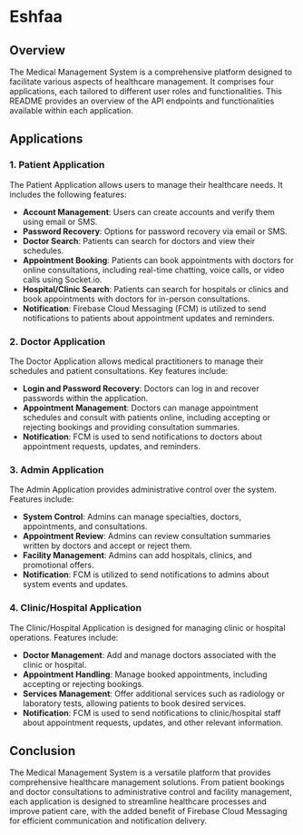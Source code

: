 # Eshfaa

## Overview
The Medical Management System is a comprehensive platform designed to facilitate various aspects of healthcare management. It comprises four applications, each tailored to different user roles and functionalities. This README provides an overview of the API endpoints and functionalities available within each application.

## Applications

### 1. Patient Application
The Patient Application allows users to manage their healthcare needs. It includes the following features:
- **Account Management**: Users can create accounts and verify them using email or SMS.
- **Password Recovery**: Options for password recovery via email or SMS.
- **Doctor Search**: Patients can search for doctors and view their schedules.
- **Appointment Booking**: Patients can book appointments with doctors for online consultations, including real-time chatting, voice calls, or video calls using Socket.io.
- **Hospital/Clinic Search**: Patients can search for hospitals or clinics and book appointments with doctors for in-person consultations.
- **Notification**: Firebase Cloud Messaging (FCM) is utilized to send notifications to patients about appointment updates and reminders.

### 2. Doctor Application
The Doctor Application allows medical practitioners to manage their schedules and patient consultations. Key features include:
- **Login and Password Recovery**: Doctors can log in and recover passwords within the application.
- **Appointment Management**: Doctors can manage appointment schedules and consult with patients online, including accepting or rejecting bookings and providing consultation summaries.
- **Notification**: FCM is used to send notifications to doctors about appointment requests, updates, and reminders.

### 3. Admin Application
The Admin Application provides administrative control over the system. Features include:
- **System Control**: Admins can manage specialties, doctors, appointments, and consultations.
- **Appointment Review**: Admins can review consultation summaries written by doctors and accept or reject them.
- **Facility Management**: Admins can add hospitals, clinics, and promotional offers.
- **Notification**: FCM is utilized to send notifications to admins about system events and updates.

### 4. Clinic/Hospital Application
The Clinic/Hospital Application is designed for managing clinic or hospital operations. Features include:
- **Doctor Management**: Add and manage doctors associated with the clinic or hospital.
- **Appointment Handling**: Manage booked appointments, including accepting or rejecting bookings.
- **Services Management**: Offer additional services such as radiology or laboratory tests, allowing patients to book desired services.
- **Notification**: FCM is used to send notifications to clinic/hospital staff about appointment requests, updates, and other relevant information.

## Conclusion
The Medical Management System is a versatile platform that provides comprehensive healthcare management solutions. From patient bookings and doctor consultations to administrative control and facility management, each application is designed to streamline healthcare processes and improve patient care, with the added benefit of Firebase Cloud Messaging for efficient communication and notification delivery.
